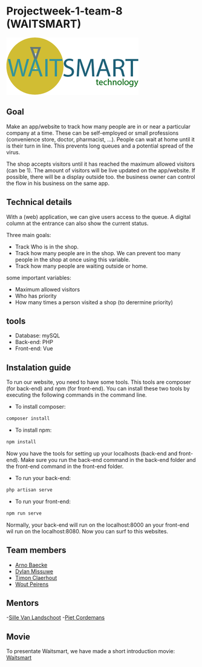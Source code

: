 ﻿# Projectweek-1-team-8 (WAITSMART)

![WAITSMART](img/readme-logo.png)
 
## Goal
Make an app/website to track how many people are in or near a particular company at a time. These can be self-employed or small professions (convenience store, doctor, pharmacist, ...).
People can wait at home until it is their turn in line. This prevents long queues and a potential spread of the virus.

The shop accepts visitors until it has reached the maximum allowed visitors (can be 1).
The amount of visitors will be live updated on the app/website. If possible, there will be a display outside too.
the business owner can control the flow in his business on the same app.

## Technical details
With a (web) application, we can give users access to the queue. A digital column at the entrance can also show the current status.

Three main goals:
- Track Who is in the shop.
- Track how many people are in the shop. We can prevent too many people in the shop at once using this variable.
- Track how many people are waiting outside or home.

some important variables:
- Maximum allowed visitors
- Who has priority
- How many times a person visited a shop (to derermine priority)

## tools
- Database: mySQL
- Back-end: PHP
- Front-end: Vue

## Instalation guide
To run our website, you need to have some tools. This tools are composer (for back-end) and npm (for front-end). You can install these two tools by executing the following commands in the command line.
- To install composer:
```powershell
composer install
```
- To install npm:
```powershell
npm install
```
Now you have the tools for setting up your localhosts (back-end and front-end). Make sure you run the back-end command in the back-end folder and the front-end command in the front-end folder.
- To run your back-end:
```powershell
php artisan serve
```
- To run your front-end:
```powershell
npm run serve
```
Normally, your back-end will run on the localhost:8000 an your front-end wil run on the localhost:8080. Now you can surf to this websites.

## Team members
- [Arno Baecke](https://github.com/arnobaecke)
- [Dylan Missuwe](https://github.com/DylanMissu)
- [Timon Claerhout](https://github.com/TimonClaerhout)
- [Wout Peirens](https://github.com/wout297)

## Mentors
-[Sille Van Landschoot](https://github.com/sillevl)
-[Piet Cordemans](http://github.com/pcordemans)

## Movie

To presentate Waitsmart, we have made a short introduction movie: [Waitsmart]()